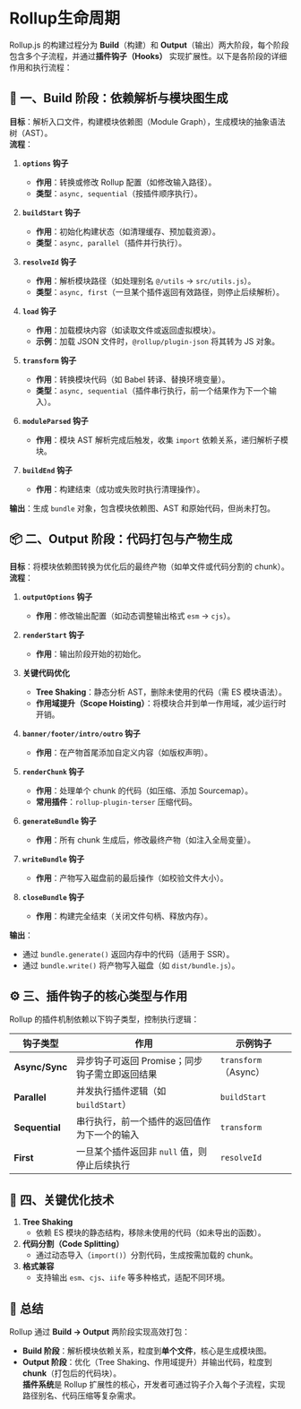 # Rollup生命周期

Rollup.js 的构建过程分为 **Build**（构建）和 **Output**（输出）两大阶段，每个阶段包含多个子流程，并通过**插件钩子（Hooks）** 实现扩展性。以下是各阶段的详细作用和执行流程：


## 🔧 **一、Build 阶段：依赖解析与模块图生成**
**目标**：解析入口文件，构建模块依赖图（Module Graph），生成模块的抽象语法树（AST）。  
**流程**：
1. **`options` 钩子**
    - **作用**：转换或修改 Rollup 配置（如修改输入路径）。
    - **类型**：`async, sequential`（按插件顺序执行）。

2. **`buildStart` 钩子**
    - **作用**：初始化构建状态（如清理缓存、预加载资源）。
    - **类型**：`async, parallel`（插件并行执行）。

3. **`resolveId` 钩子**
    - **作用**：解析模块路径（如处理别名 `@/utils` → `src/utils.js`）。
    - **类型**：`async, first`（一旦某个插件返回有效路径，则停止后续解析）。

4. **`load` 钩子**
    - **作用**：加载模块内容（如读取文件或返回虚拟模块）。
    - **示例**：加载 JSON 文件时，`@rollup/plugin-json` 将其转为 JS 对象。

5. **`transform` 钩子**
    - **作用**：转换模块代码（如 Babel 转译、替换环境变量）。
    - **类型**：`async, sequential`（插件串行执行，前一个结果作为下一个输入）。

6. **`moduleParsed` 钩子**
    - **作用**：模块 AST 解析完成后触发，收集 `import` 依赖关系，递归解析子模块。

7. **`buildEnd` 钩子**
    - **作用**：构建结束（成功或失败时执行清理操作）。

**输出**：生成 `bundle` 对象，包含模块依赖图、AST 和原始代码，但尚未打包。


## 📦 **二、Output 阶段：代码打包与产物生成**
**目标**：将模块依赖图转换为优化后的最终产物（如单文件或代码分割的 chunk）。  
**流程**：
1. **`outputOptions` 钩子**
    - **作用**：修改输出配置（如动态调整输出格式 `esm` → `cjs`）。

2. **`renderStart` 钩子**
    - **作用**：输出阶段开始的初始化。

3. **关键代码优化**
    - **Tree Shaking**：静态分析 AST，删除未使用的代码（需 ES 模块语法）。
    - **作用域提升（Scope Hoisting）**：将模块合并到单一作用域，减少运行时开销。

4. **`banner/footer/intro/outro` 钩子**
    - **作用**：在产物首尾添加自定义内容（如版权声明）。

5. **`renderChunk` 钩子**
    - **作用**：处理单个 chunk 的代码（如压缩、添加 Sourcemap）。
    - **常用插件**：`rollup-plugin-terser` 压缩代码。

6. **`generateBundle` 钩子**
    - **作用**：所有 chunk 生成后，修改最终产物（如注入全局变量）。

7. **`writeBundle` 钩子**
    - **作用**：产物写入磁盘前的最后操作（如校验文件大小）。

8. **`closeBundle` 钩子**
    - **作用**：构建完全结束（关闭文件句柄、释放内存）。

**输出**：
- 通过 `bundle.generate()` 返回内存中的代码（适用于 SSR）。
- 通过 `bundle.write()` 将产物写入磁盘（如 `dist/bundle.js`）。


## ⚙️ **三、插件钩子的核心类型与作用**
Rollup 的插件机制依赖以下钩子类型，控制执行逻辑：

| **钩子类型**       | **作用**                      | **示例钩子**           |  
|----------------|-----------------------------|--------------------|  
| **Async/Sync** | 异步钩子可返回 Promise；同步钩子需立即返回结果 | `transform`（Async） |  
| **Parallel**   | 并发执行插件逻辑（如 `buildStart`）    | `buildStart`       |  
| **Sequential** | 串行执行，前一个插件的返回值作为下一个的输入      | `transform`        |  
| **First**      | 一旦某个插件返回非 `null` 值，则停止后续执行  | `resolveId`        |  


## 🌟 **四、关键优化技术**
1. **Tree Shaking**
    - 依赖 ES 模块的静态结构，移除未使用的代码（如未导出的函数）。
2. **代码分割（Code Splitting）**
    - 通过动态导入（`import()`）分割代码，生成按需加载的 chunk。
3. **格式兼容**
    - 支持输出 `esm`、`cjs`、`iife` 等多种格式，适配不同环境。


## 💎 **总结**
Rollup 通过 **Build → Output** 两阶段实现高效打包：
- **Build 阶段**：解析模块依赖关系，粒度到**单个文件**，核心是生成模块图。
- **Output 阶段**：优化（Tree Shaking、作用域提升）并输出代码，粒度到 **chunk**（打包后的代码块）。  
  **插件系统**是 Rollup 扩展性的核心，开发者可通过钩子介入每个子流程，实现路径别名、代码压缩等复杂需求。
